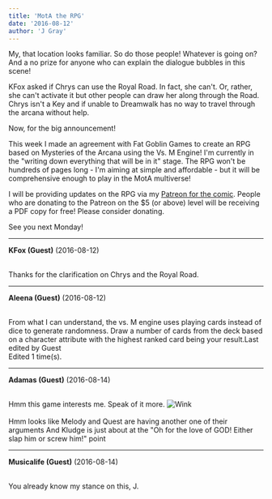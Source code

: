 ```yaml
---
title: 'MotA the RPG'
date: '2016-08-12'
author: 'J Gray'
---
```


<p>My, that location looks familiar. So do those people! Whatever is going on? And a no prize for anyone who can explain the dialogue bubbles in this scene!</p><p>KFox asked if Chrys can use the Royal Road. In fact, she can't. Or, rather, she can't activate it but other people can draw her along through the Road. Chrys isn't a Key and if unable to Dreamwalk has no way to travel through the arcana without help.</p><p>Now, for the big announcement!</p><p>This week I made an agreement with Fat Goblin Games to create an RPG based on Mysteries of the Arcana using the Vs. M Engine! I'm currently in the "writing down everything that will be in it" stage. The RPG won't be hundreds of pages long - I'm aiming at simple and affordable - but it will be comprehensive enough to play in the MotA multiverse! </p><p>I will be providing updates on the RPG via my <a href="https://www.patreon.com/user?u=452395" target="_blank">Patreon for the comic</a>. People who are donating to the Patreon on the $5 (or above) level will be receiving a PDF copy for free! Please consider donating. </p><p>See you next Monday!</p>

---
**KFox (Guest)** (2016-08-12)

<br> Thanks for the clarification on Chrys and the Royal Road.

---
**Aleena (Guest)** (2016-08-12)

<br> From what I can understand, the vs. M engine uses playing cards instead of dice to generate randomness. Draw a number of cards from the deck based on a character attribute with the highest ranked card being your result.Last edited by Guest<br>Edited 1 time(s).

---
**Adamas (Guest)** (2016-08-14)

<br> Hmm this game interests me. Speak of it more. <img src="/smilies/wink1.gif" alt="Wink" border="0"><br><br>Hmm looks like Melody and Quest are having another one of their arguments And Kludge is just about at the "Oh for the love of GOD! Either slap him or screw him!" point <br>

---
**Musicalife (Guest)** (2016-08-14)

<br> You already know my stance on this, J.

